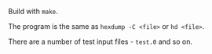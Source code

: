 Build with `make`.

The program is the same as `hexdump -C <file>` or `hd <file>`.

There are a number of test input files - `test.0` and so on.
